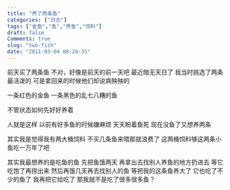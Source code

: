 ```yaml
---
title: "养了两条鱼"
categories: ["日志"]
tags: ["金鱼","鱼","养鱼","饲料"]
draft: false
Comments: true
slug: "two-fish"
date: "2011-03-04 08:20:35"
---
```


前天买了两条鱼
不对，好像是前天的前一天吧
最近暗无天日了
我当时挑选了两条最活泼的
可是拿回来的时候他们却说病殃殃的

一条红色的金鱼
一条黑色的乱七八糟的鱼

不管状态如何先好好养着

人就是这样
以前有好多鱼的时候嫌麻烦
天天盼着鱼死
现在没鱼了又想养两条

其实我是觉得我有两大桶饲料
不买几条鱼来喂那就浪费了
这两桶饲料够这两条小鱼吃一万年了吧

其实我最想养的是吃鱼的鱼
先把鱼饿两天
再拿出去找别人养鱼的地方扔进去
等它吃饱了再捞出来
然后再饿几天再去找别人的鱼
等把我的这条鱼养大了
它也吃了不少的鱼了
我再把它给吃了
那我就不是吃了很多很多鱼？


